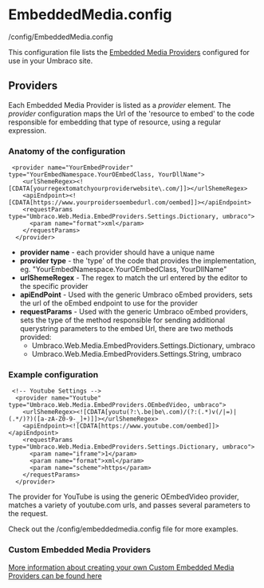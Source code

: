 # EmbeddedMedia.config

/config/EmbeddedMedia.config

This configuration file lists the [Embedded Media Providers](../../../extending/Embedded-Media-Provider/) configured for use in your Umbraco site.

## Providers

Each Embedded Media Provider is listed as a *provider* element. The *provider* configuration maps the Url of the 'resource to embed' to the code responsible for embedding that type of resource, using a regular expression.

### Anatomy of the configuration

     <provider name="YourEmbedProvider" type="YourEmbedNamespace.YourOEmbedClass, YourDllName">
        <urlShemeRegex><![CDATA[yourregextomatchyourproviderwebsite\.com/]]></urlShemeRegex>
        <apiEndpoint><![CDATA[https://www.yourproidersoembedurl.com/oembed]]></apiEndpoint>
        <requestParams type="Umbraco.Web.Media.EmbedProviders.Settings.Dictionary, umbraco">
          <param name="format">xml</param>
        </requestParams>
      </provider>

- **provider name** - each provider should have a unique name
- **provider type** - the 'type' of the code that provides the implementation, eg.  "YourEmbedNamespace.YourOEmbedClass, YourDllName"
- **urlShemeRegex** - The regex to match the url entered by the editor to the specific provider
- **apiEndPoint** - Used with the generic Umbraco oEmbed providers, sets the url of the oEmbed endpoint to use for the provider
- **requestParams** -  Used with the generic Umbraco oEmbed providers, sets the type of the method responsible for sending additional querystring parameters to the embed Url, there are two methods provided: 
  - Umbraco.Web.Media.EmbedProviders.Settings.Dictionary, umbraco
  - Umbraco.Web.Media.EmbedProviders.Settings.String, umbraco

### Example configuration

     <!-- Youtube Settings -->
      <provider name="Youtube" type="Umbraco.Web.Media.EmbedProviders.OEmbedVideo, umbraco">
        <urlShemeRegex><![CDATA[youtu(?:\.be|be\.com)/(?:(.*)v(/|=)|(.*/)?)([a-zA-Z0-9-_]+)]]></urlShemeRegex>
        <apiEndpoint><![CDATA[https://www.youtube.com/oembed]]></apiEndpoint>
        <requestParams type="Umbraco.Web.Media.EmbedProviders.Settings.Dictionary, umbraco">
          <param name="iframe">1</param>
          <param name="format">xml</param>
          <param name="scheme">https</param>
        </requestParams>
      </provider>

The provider for YouTube is using the generic OEmbedVideo provider, matches a variety of youtube.com urls, and passes several parameters to the request.

Check out the /config/embeddedmedia.config file for more examples.

### Custom Embedded Media Providers

[More information about creating your own Custom Embedded Media Providers can be found here](../../../Extending/Embedded-Media-Provider.md)
